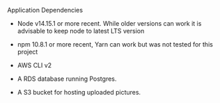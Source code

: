 Application Dependencies

* Node v14.15.1 or more recent. While older versions can work it is advisable to keep node to latest LTS version

* npm 10.8.1 or more recent, Yarn can work but was not tested for this project

* AWS CLI v2

* A RDS database running Postgres.

* A S3 bucket for hosting uploaded pictures.